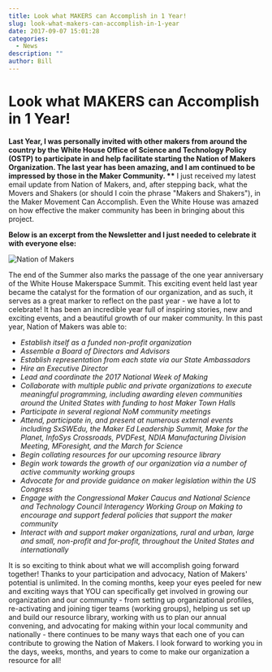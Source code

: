 ```yaml
---
title: Look what MAKERS can Accomplish in 1 Year!
slug: look-what-makers-can-accomplish-in-1-year
date: 2017-09-07 15:01:28
categories:
  - News
description: ""
author: Bill
---
```


# Look what MAKERS can Accomplish in 1 Year!

**Last Year, I was personally invited with other makers from around the country by the White House Office of Science and Technology Policy (OSTP) to participate in and help facilitate starting the Nation of Makers Organization. The last year has been amazing, and I am continued to be impressed by those in the Maker Community. \*\*** I just received my latest email update from Nation of Makers, and, after stepping back, what the Movers and Shakers (or should I coin the phrase "Makers and Shakers"), in the Maker Movement Can Accomplish. Even the White House was amazed on how effective the maker community has been in bringing about this project.

**Below is an excerpt from the Newsletter and I just needed to celebrate it with everyone else:**

![Nation of Makers](http://promodog.com/wp-content/uploads/2016/03/nation-of-makers-300x94.png)

The end of the Summer also marks the passage of the one year anniversary of the White House Makerspace Summit. This exciting event held last year became the catalyst for the formation of our organization, and as such, it serves as a great marker to reflect on the past year - we have a lot to celebrate! It has been an incredible year full of inspiring stories, new and exciting events, and a beautiful growth of our maker community. In this past year, Nation of Makers was able to:

- _Establish itself as a funded non-profit organization_
- _Assemble a Board of Directors and Advisors_
- _Establish representation from each state via our State Ambassadors_
- _Hire an Executive Director_
- _Lead and coordinate the 2017 National Week of Making_
- _Collaborate with multiple public and private organizations to execute meaningful programming, including awarding eleven communities around the United States with funding to host Maker Town Halls_
- _Participate in several regional NoM community meetings_
- _Attend, participate in, and present at numerous external events including SxSWEdu, the Maker Ed Leadership Summit, Make for the Planet, InfoSys Crossroads, PVDFest, NDIA Manufacturing Division Meeting, MForesight, and the March for Science_
- _Begin collating resources for our upcoming resource library_
- _Begin work towards the growth of our organization via a number of active community working groups_
- _Advocate for and provide guidance on maker legislation within the US Congress_
- _Engage with the Congressional Maker Caucus and National Science and Technology Council Interagency Working Group on Making to encourage and support federal policies that support the maker community_
- _Interact with and support maker organizations, rural and urban, large and small, non-profit and for-profit, throughout the United States and internationally_

It is so exciting to think about what we will accomplish going forward together! Thanks to your participation and advocacy, Nation of Makers' potential is unlimited. In the coming months, keep your eyes peeled for new and exciting ways that YOU can specifically get involved in growing our organization and our community - from setting up organizational profiles, re-activating and joining tiger teams (working groups), helping us set up and build our resource library, working with us to plan our annual convening, and advocating for making within your local community and nationally - there continues to be many ways that each one of you can contribute to growing the Nation of Makers. I look forward to working you in the days, weeks, months, and years to come to make our organization a resource for all!
